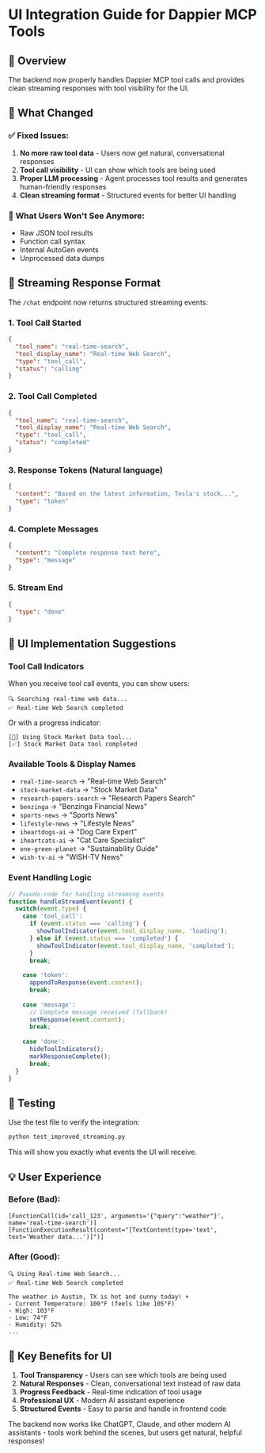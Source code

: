 # UI Integration Guide for Dappier MCP Tools

## 🎯 Overview

The backend now properly handles Dappier MCP tool calls and provides clean streaming responses with tool visibility for the UI.

## 🔄 What Changed

### ✅ **Fixed Issues:**
1. **No more raw tool data** - Users now get natural, conversational responses
2. **Tool call visibility** - UI can show which tools are being used
3. **Proper LLM processing** - Agent processes tool results and generates human-friendly responses
4. **Clean streaming format** - Structured events for better UI handling

### 🚫 **What Users Won't See Anymore:**
- Raw JSON tool results
- Function call syntax
- Internal AutoGen events
- Unprocessed data dumps

## 📡 Streaming Response Format

The `/chat` endpoint now returns structured streaming events:

### 1. **Tool Call Started**
```json
{
  "tool_name": "real-time-search",
  "tool_display_name": "Real-time Web Search", 
  "type": "tool_call",
  "status": "calling"
}
```

### 2. **Tool Call Completed**
```json
{
  "tool_name": "real-time-search",
  "tool_display_name": "Real-time Web Search",
  "type": "tool_call", 
  "status": "completed"
}
```

### 3. **Response Tokens** (Natural language)
```json
{
  "content": "Based on the latest information, Tesla's stock...",
  "type": "token"
}
```

### 4. **Complete Messages**
```json
{
  "content": "Complete response text here",
  "type": "message"
}
```

### 5. **Stream End**
```json
{
  "type": "done"
}
```

## 🎨 UI Implementation Suggestions

### **Tool Call Indicators**
When you receive tool call events, you can show users:

```
🔍 Searching real-time web data...
✅ Real-time Web Search completed
```

Or with a progress indicator:
```
[🔄] Using Stock Market Data tool...
[✅] Stock Market Data tool completed
```

### **Available Tools & Display Names**
- `real-time-search` → "Real-time Web Search"
- `stock-market-data` → "Stock Market Data" 
- `research-papers-search` → "Research Papers Search"
- `benzinga` → "Benzinga Financial News"
- `sports-news` → "Sports News"
- `lifestyle-news` → "Lifestyle News"
- `iheartdogs-ai` → "Dog Care Expert"
- `iheartcats-ai` → "Cat Care Specialist"
- `one-green-planet` → "Sustainability Guide"
- `wish-tv-ai` → "WISH-TV News"

### **Event Handling Logic**
```javascript
// Pseudo-code for handling streaming events
function handleStreamEvent(event) {
  switch(event.type) {
    case 'tool_call':
      if (event.status === 'calling') {
        showToolIndicator(event.tool_display_name, 'loading');
      } else if (event.status === 'completed') {
        showToolIndicator(event.tool_display_name, 'completed');
      }
      break;
      
    case 'token':
      appendToResponse(event.content);
      break;
      
    case 'message':
      // Complete message received (fallback)
      setResponse(event.content);
      break;
      
    case 'done':
      hideToolIndicators();
      markResponseComplete();
      break;
  }
}
```

## 🧪 Testing

Use the test file to verify the integration:
```bash
python test_improved_streaming.py
```

This will show you exactly what events the UI will receive.

## 💡 User Experience

### **Before (Bad):**
```
[FunctionCall(id='call_123', arguments='{"query":"weather"}', name='real-time-search')]
[FunctionExecutionResult(content="[TextContent(type='text', text='Weather data...')]")]
```

### **After (Good):**
```
🔍 Using Real-time Web Search...
✅ Real-time Web Search completed

The weather in Austin, TX is hot and sunny today! ☀️ 
- Current Temperature: 100°F (feels like 105°F)
- High: 103°F
- Low: 74°F
- Humidity: 52%
...
```

## 🎯 Key Benefits for UI

1. **Tool Transparency** - Users can see which tools are being used
2. **Natural Responses** - Clean, conversational text instead of raw data
3. **Progress Feedback** - Real-time indication of tool usage
4. **Professional UX** - Modern AI assistant experience
5. **Structured Events** - Easy to parse and handle in frontend code

The backend now works like ChatGPT, Claude, and other modern AI assistants - tools work behind the scenes, but users get natural, helpful responses!
